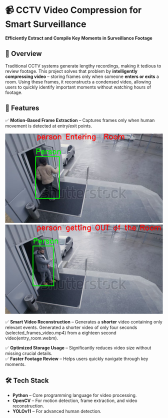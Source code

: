 # 📹 CCTV Video Compression for Smart Surveillance  
**Efficiently Extract and Compile Key Moments in Surveillance Footage**  

## 📝 Overview  
Traditional CCTV systems generate lengthy recordings, making it tedious to review footage. This project solves that problem by **intelligently compressing video** – storing frames only when someone **enters or exits** a room. Using these frames, it reconstructs a condensed video, allowing users to quickly identify important moments without watching hours of footage.  

## 🚀 Features  
✅ **Motion-Based Frame Extraction** – Captures frames only when human movement is detected at entry/exit points.

![Entry](enter.png)
![Exit](out.png)

✅ **Smart Video Reconstruction** – Generates a **shorter** video containing only relevant events. Generated a shorter video of only four seconds (selected_frames_video.mp4) from a eighteen second video(entry_room.webm).

✅ **Optimized Storage Usage** – Significantly reduces video size without missing crucial details.  
✅ **Faster Footage Review** – Helps users quickly navigate through key moments.  

## 🛠️ Tech Stack 
- **Python** – Core programming language for video processing.  
- **OpenCV** – For motion detection, frame extraction, and video reconstruction.  
- **YOLOv11** – For advanced human detection.  
